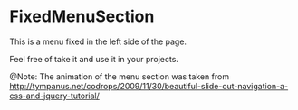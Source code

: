FixedMenuSection
================

This is a menu fixed in the left side of the page.

Feel free of take it and use it in your projects.

  @Note: The animation of the menu section was taken from
	http://tympanus.net/codrops/2009/11/30/beautiful-slide-out-navigation-a-css-and-jquery-tutorial/